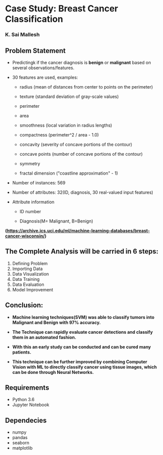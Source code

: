 # Case Study: Breast Cancer Classification

### K. Sai Mallesh

## Problem Statement

-  Predictingk if the cancer diagnosis is **benign** or **malignant** based on several observations/features.

-  30 features are used, examples:

    -  radius (mean of distances from center to points on the perimeter)

    -  texture (standard deviation of gray-scale values)

    -  perimeter

    -  area

    -  smoothness (local variation in radius lengths)

    -  compactness (perimeter^2 / area - 1.0)

    -  concavity (severity of concave portions of the contour)

    -  concave points (number of concave portions of the contour)

    -  symmetry

    -  fractal dimension ("coastline approximation" - 1)
  
-  Number of instances: 569

-  Number of attributes: 32(ID, diagnosis, 30 real-valued input features)

-  Attribute information

    -  ID number
    
    -  Diagnosis(M= Malignant, B=Benign)
    
__(https://archive.ics.uci.edu/ml/machine-learning-databases/breast-cancer-wisconsin/)__
 

## The Complete Analysis will be carried in 6 steps:

1) Defining Problem
2) Importing Data
3) Data Visualization
4) Data Training 
5) Data Evaluation
6) Model Improvement

## Conclusion:
-  **Machine learning techniques(SVM) was able to classify tumors into Malignant and Benign with 97% accuracy.**

-  **The Technique can rapidly evaluate cancer detections and classify them in an automated fashion.**

-  **With this an early study can be conducted and can be cured many patients.**

-  **This technique can be further improved by combining Computer Vision with ML to directly classify cancer using tissue images, which can be done through Neural Networks.**


## Requirements
-  Python 3.6
-  Jupyter Notebook

## Dependecies
-  numpy
-  pandas
-  seaborn
-  matplotlib
